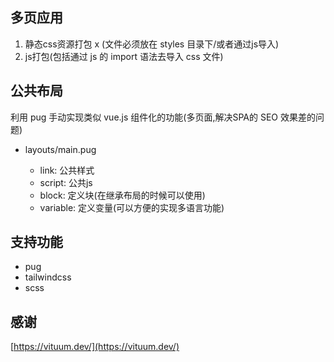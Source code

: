 ## 多页应用

1. 静态css资源打包 x (文件必须放在 styles 目录下/或者通过js导入)
2. js打包(包括通过 js 的 import 语法去导入 css 文件)

## 公共布局

利用 pug 手动实现类似 vue.js 组件化的功能(多页面,解决SPA的 SEO 效果差的问题)

- layouts/main.pug

  - link: 公共样式
  - script: 公共js
  - block: 定义块(在继承布局的时候可以使用)
  - variable: 定义变量(可以方便的实现多语言功能)

## 支持功能

- pug
- tailwindcss
- scss

## 感谢

[https://vituum.dev/](https://vituum.dev/)
